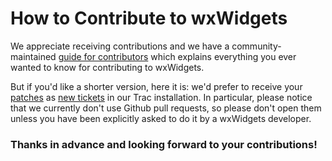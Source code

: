 # How to Contribute to wxWidgets

We appreciate receiving contributions and we have a community-maintained
[guide for contributors](http://wiki.wxwidgets.org/Development:_How_To_Contribute)
which explains everything you ever wanted to know for contributing to
wxWidgets.

But if you'd like a shorter version, here it is: we'd prefer to receive your
[patches](http://trac.wxwidgets.org/wiki/HowToSubmitPatches) as
[new tickets](http://trac.wxwidgets.org/newticket) in our Trac installation.
In particular, please notice that we currently don't use Github pull requests,
so please don't open them unless you have been explicitly asked to do it by a
wxWidgets developer.

### Thanks in advance and looking forward to your contributions!